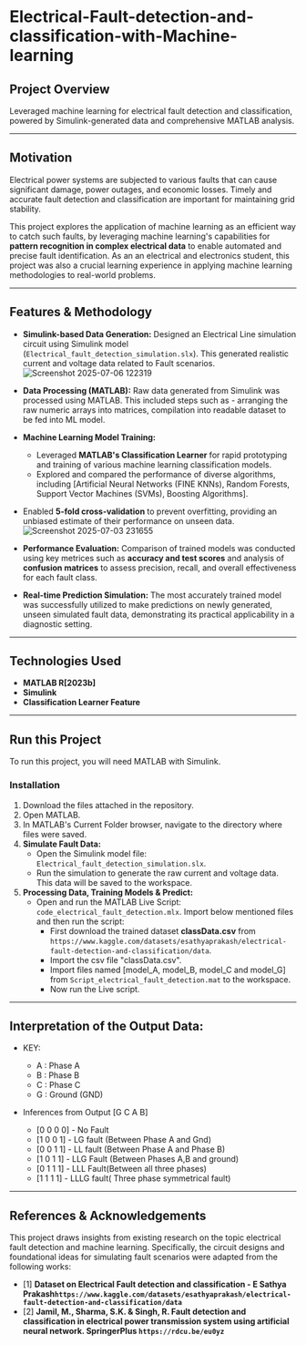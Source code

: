 # Electrical-Fault-detection-and-classification-with-Machine-learning

## Project Overview
Leveraged machine learning for electrical fault detection and classification, powered by Simulink-generated data and comprehensive MATLAB analysis.

---

## Motivation

Electrical power systems are subjected to various faults that can cause significant damage, power outages, and economic losses. Timely and accurate fault detection and classification are important for maintaining grid stability. 

This project explores the application of machine learning as an efficient way to catch such faults, by leveraging machine learning's capabilities for **pattern recognition in complex electrical data** to enable automated and precise fault identification. As an an electrical and electronics student, this project was also a crucial learning experience in applying machine learning methodologies to real-world problems.

---

## Features & Methodology

* **Simulink-based Data Generation:** Designed an Electrical Line simulation circuit using Simulink model (`Electrical_fault_detection_simulation.slx`). This generated realistic current and voltage data related to Fault scenarios.
![Screenshot 2025-07-06 122319](https://github.com/user-attachments/assets/e95520ae-0ab4-47d8-a133-daf209b9b92f)

* **Data Processing (MATLAB):** Raw data generated from Simulink was processed using MATLAB. This included steps such as - arranging the raw numeric arrays into matrices, compilation into readable dataset to be fed into ML model.
* **Machine Learning Model Training:**
    * Leveraged **MATLAB's Classification Learner** for rapid prototyping and training of various machine learning classification models.
    * Explored and compared the performance of diverse algorithms, including [Artificial Neural Networks (FINE KNNs), Random Forests, Support Vector Machines (SVMs), Boosting Algorithms].
* Enabled **5-fold cross-validation** to prevent overfitting, providing an unbiased estimate of their performance on unseen data.
![Screenshot 2025-07-03 231655](https://github.com/user-attachments/assets/c5bbdc43-a257-4a90-8d68-c77a9fa9e134)

* **Performance Evaluation:** Comparison of trained models was conducted using key metrices such as **accuracy and test scores** and analysis of **confusion matrices** to assess precision, recall, and overall effectiveness for each fault class.
* **Real-time Prediction Simulation:** The most accurately trained model was successfully utilized to make predictions on newly generated, unseen simulated fault data, demonstrating its practical applicability in a diagnostic setting.

---

## Technologies Used

* **MATLAB R[2023b]**
* **Simulink**
* **Classification Learner Feature**

---

## Run this Project

To run this project, you will need MATLAB with Simulink.

### Installation

1. Download the files attached in the repository.
2.  Open MATLAB.
3.  In MATLAB's Current Folder browser, navigate to the directory where files were saved.
4.  **Simulate Fault Data:**
    * Open the Simulink model file: `Electrical_fault_detection_simulation.slx`.
    * Run the simulation to generate the raw current and voltage data. This data will be saved to the workspace.
4.  **Processing Data, Training Models & Predict:**
    * Open and run the MATLAB Live Script: `code_electrical_fault_detection.mlx`. Import below mentioned files and then run the script:
        * First download the trained dataset **classData.csv** from `https://www.kaggle.com/datasets/esathyaprakash/electrical-fault-detection-and-classification/data`.
        * Import the csv file "classData.csv".
        * Import files named [model_A, model_B, model_C and model_G] from `Script_electrical_fault_detection.mat` to the workspace.
        * Now run the Live script. 

---
## Interpretation of the Output Data:
* KEY:
   - A : Phase A
   - B : Phase B
   - C : Phase C
   - G : Ground (GND)
     
* Inferences from Output [G C A B]
   - [0 0 0 0] - No Fault
   - [1 0 0 1] - LG fault (Between Phase A and Gnd)
   - [0 0 1 1] - LL fault (Between Phase A and Phase B)
   - [1 0 1 1] - LLG Fault (Between Phases A,B and ground)
   - [0 1 1 1] - LLL Fault(Between all three phases)
   - [1 1 1 1] - LLLG fault( Three phase symmetrical fault)
---


## References & Acknowledgements

This project draws insights from existing research on the topic electrical fault detection and machine learning. Specifically, the circuit designs and foundational ideas for simulating fault scenarios were adapted from the following works:

* [1] **Dataset on Electrical Fault detection and classification - E Sathya Prakash`https://www.kaggle.com/datasets/esathyaprakash/electrical-fault-detection-and-classification/data`**
* [2] **Jamil, M., Sharma, S.K. & Singh, R. Fault detection and classification in electrical power transmission system using artificial neural network. SpringerPlus `https://rdcu.be/eu0yz`**

